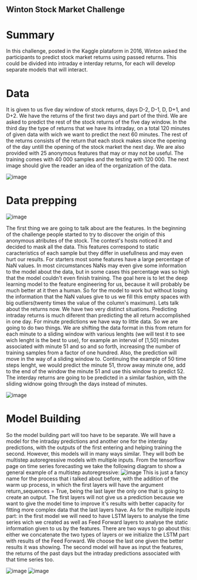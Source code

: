 ## Winton Stock Market Challenge
# Summary
In this challenge, posted in the Kaggle plataform in 2016, Winton asked the participants to predict stock market returns using passed returns. This could be divided into intraday e interday returns, for each will develop separate models that will interact. 

# Data
It is given to us five day window of stock returns, days D-2, D-1, D, D+1, and D+2. We have the returns of the first two days and part of the third. We are asked to predict the rest of the stock returns of the five day window. In the third day the type of returns that we have its intraday, on a total 120 minutes of given data with wich we want to predict the next 60 minutes. The rest of the returns consists of the return that each stock makes since the opening of the day untill the opening of the stock market the next day. We are also provided with 25 anonymous features that may or may not be useful. 
The training comes with 40 000 samples and the testing with 120 000. The next image should give the reader an idea of the organization of the data.

![image](https://user-images.githubusercontent.com/90193839/132510555-c2bee661-3dec-47b4-ab6d-3746c423c30f.png)


# Data prepping

![image](https://user-images.githubusercontent.com/90193839/132510638-616f091d-9670-47be-8440-04d4044de57c.png)

The first thing we are going to talk about are the features. In the beginning of the challenge people started to try to discover the origin of this anonymous atributes of the stock. The contest's hosts noticed it and decided to mask all the data. This features correspond to static caracteristics of each sample but they differ in usefullness and may even hurt our results. For starters most some features have a large percentage of NaN values. In most circumstances NaNs may even give some information to the model about the data, but in some cases this percentage was so high that the model couldn't even finish training. The goal here is to let the deep learning model to the feature engineering for us, because it will probably be much better at it then a human. So for the model to work but without losing the information that the NaN values give to us we fill this empty spaces with big outliers(twenty times the value of the column's maximum). 
Lets talk about the returns now. We have two very distinct situations. Predicting intraday returns is much diferent than predicting the all return accomplished in one day. For minute predictions we have way to little data. So we are going to do two things. We are shifting the data format in this from return for each minute to a sliding window with various lenghts (we will test it to see wich lenght is the best to use), for example an interval of [1,50] minutes associated with minute 51 and so and so forth, increasing the number of training samples from a factor of one hundred. Also, the prediction will move in the way of a sliding window to. Continuing the example of 50 time steps lenght, we would predict the minute 51, throw away minute one, add to the end of the window the minute 51 and use this window to predict 52. The interday returns are going to be predicted in a similar fashion, with the sliding widnow going through the days instead of minutes.

![image](https://user-images.githubusercontent.com/90193839/132513435-74a59e4c-571f-43bc-ad5e-f98477a1b1c6.png)


# Model Building
So the model building part will too have to be separate. We will have a model for the intraday predictions and another one for the interday predictions, with the outputs of the first entering and helping training the second. However, this models will in many ways similar. They will both be multistep autoregressive models with multiple inputs. From the tensorflow page on time series forecasting we take the following diagram to show a general example of a multistep autoregressive:
![image](https://user-images.githubusercontent.com/90193839/132530014-dc86e117-cd8c-4790-8e9e-4b34efef00fb.png)
This is just a fancy name for the process that i talked about before, with the addition of the warm up process, in which the first layers will have the argument return_sequences = True, being the last layer the only one that is going to create an output. The first layers will not give us a prediction because we want to give the model time to improve it's results with better capacity for fitting more complex data that the last layers have. As for the multiple inputs part: in the first model we will need to have LSTM layers to analyse the time series wich we created as well as Feed Forward layers to analyse the static information given to us by the features. There are two ways to go about this: either we concatenate the two types of layers or we initialize the LSTM part with results of the Feed Forward. We choose the last one given the better results it was showing. The second model will have as input the features, the returns of the past days but the intraday predictions associated with that time series too. 

![image](https://user-images.githubusercontent.com/90193839/132532933-401405e2-3dea-45a3-8164-ecf8d536a764.png)
![image](https://user-images.githubusercontent.com/90193839/132533672-2e1ae37e-a23c-4ac6-8409-96c8ef8a1681.png)








